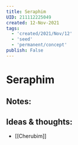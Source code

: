 ```yaml
---
title: Seraphim
UID: 211112225049
created: 12-Nov-2021
tags:
  - 'created/2021/Nov/12'
  - 'seed'
  - 'permanent/concept'
publish: False
---
```

# Seraphim

## Notes:


## Ideas & thoughts:
- [[Cherubim]]

